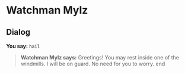 # Watchman Mylz
## Dialog

**You say:** `hail`



>**Watchman Mylz says:** Greetings! You may rest inside one of the windmills. I will be on guard. No need for you to worry.
end
